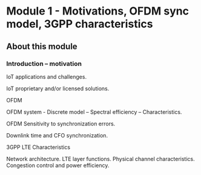 # Module 1 - Motivations, OFDM sync model, 3GPP characteristics

## About this module
### Introduction – motivation  

  IoT applications and challenges.
  
  IoT proprietary and/or licensed solutions.
  
OFDM 

  OFDM system - Discrete model – Spectral efficiency – Characteristics.
  
  OFDM Sensitivity to synchronization errors.  
  
  Downlink time and CFO synchronization.	
  
3GPP LTE Characteristics 

  Network architecture.
  LTE layer functions.
  Physical channel characteristics.
  Congestion control and power efficiency.
